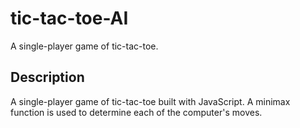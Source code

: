 # tic-tac-toe-AI
A single-player game of tic-tac-toe.

## Description
A single-player game of tic-tac-toe built with JavaScript.  A minimax function is used to determine each of the computer's moves.